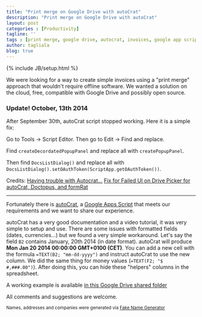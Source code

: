 ```yaml
---
title: "Print merge on Google Drive with autoCrat"
description: "Print merge on Google Drive with autoCrat"
layout: post
categories : [Productivity]
tagline: ''
tags : [print merge, google drive, autocrat, invoices, google app scripts]
author: tagliala
blog: true
---
```

{% include JB/setup.html %}

We were looking for a way to create simple invoices using a "print merge" approach that wouldn't require offline software. We wanted a solution on the cloud, free, compatible with Google Drive and possibly open source.

<!--more-->

### Update! October, 13th 2014
After September 30th, autoCrat script stopped working. Here it is a simple fix:

Go to Tools -> Script Editor. Then go to Edit -> Find and replace.

Find `createDecordatedPopupPanel` and replace all with `createPopupPanel`.

Then find `DocsListDialog()` and replace all with `DocsListDialog().setOAuthToken(ScriptApp­.getOAuthToken())`.

Credits:
[Having trouble with Autocrat...](https://plus.google.com/u/0/+RhondaJenkins61/posts/fsNTY9zu6Q2)
[Fix for Failed UI on Drive Picker for autoCrat, Doctopus, and formRat](https://www.youtube.com/watch?v=On52heyNLPI)

---

Fortunately there is [autoCrat](http://cloudlab.newvisions.org/scripts/autocrat), a [Google Apps Script](https://developers.google.com/apps-script/) that meets our requirements and we want to share our experience.

autoCrat has a very good documentation and a video tutorial, it was very simple to setup and use. There are some issues with formatted fields (dates, currencies...) but we found a very simple workaround. Let's say the field `B2` contains January, 20th 2014 (in date format). autoCrat will produce **Mon Jan 20 2014 00:00:00 GMT+0100 (CET)**. You can add a new cell with the formula `=TEXT(B2; "mm-dd-yyyy")` and instruct autoCrat to use the new column. We did the same thing for money values (`=TEXT(F2; "$ #,###.00")`). After doing this, you can hide these "helpers" columns in the spreadsheet.

A working example is available [in this Google Drive shared folder](https://drive.google.com/folderview?id=0B1PWGPmnhgWhU2dtd3k0RVpwQzA&usp=drive_web)

All comments and suggestions are welcome.

<small>Names, addresses and companies were generated via [Fake Name Generator](http://www.fakenamegenerator.com/)</small>
